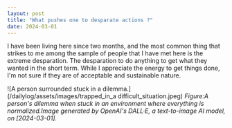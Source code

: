 ```yaml
---
layout: post
title: "What pushes one to desparate actions ?"
date: 2024-03-01
---
```


I have been living here since two months, and the most common thing that strikes to me among the sample of people that I have met here is the extreme desparation. The desparation to do anything to get what they wanted in the short term. While I appreciate the energy to get things done, I'm not sure if they are of acceptable and sustainable nature.

![A person surrounded stuck in a dilemma.](/dailylog/assets/images/trapped_in_a difficult_situation.jpeg)
*Figure:A person's dilemma when stuck in an environment where everything is normalized.Image generated by OpenAI's DALL·E, a text-to-image AI model, on [2024-03-01].*
